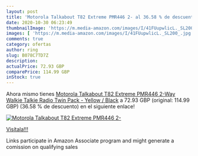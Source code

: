 ```yaml
---
layout: post
title: 'Motorola Talkabout T82 Extreme PMR446 2- al 36.58 % de descuento'
date: 2020-10-30 06:23:49
thumbnailImage: 'https://m.media-amazon.com/images/I/41FUupwlicL._SL200_.jpg'
images: [ 'https://m.media-amazon.com/images/I/41FUupwlicL._SL200_.jpg' ]
comments: true
category: ofertas
author: ring
slug: B078C7TD7Z
description:
actualPrice: 72.93 GBP
comparePrice: 114.99 GBP
inStock: true
---
```


Ahora mismo tienes [Motorola Talkabout T82 Extreme PMR446 2-Way Walkie Talkie Radio Twin Pack - Yellow / Black](https://www.amazon.co.uk/dp/B078C7TD7Z/?tag=tolees0a-21) a 72.93 GBP (original: 114.99 GBP) (36.58 %  de descuento) en el siguiente enlace!

[![Motorola Talkabout T82 Extreme PMR446 2-](https://m.media-amazon.com/images/I/41FUupwlicL._SL200_.jpg)](https://www.amazon.co.uk/dp/B078C7TD7Z/?tag=tolees0a-21)

[Visítala!!!](https://www.amazon.co.uk/dp/B078C7TD7Z/?tag=tolees0a-21)

Links participate in Amazon Associate program and might generate a comission on qualifying sales
